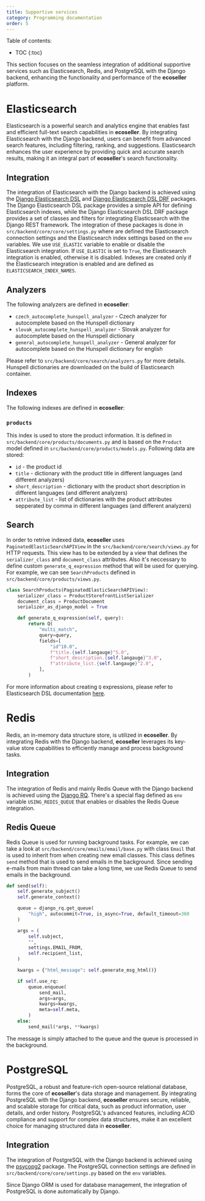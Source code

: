 ```yaml
---
title: Supportive services
category: Programming documentation
order: 5
---
```


Table of contents:
* TOC
{:toc}


This section focuses on the seamless integration of additional supportive services such as Elasticsearch, Redis, and PostgreSQL with the Django backend, enhancing the functionality and performance of the **ecoseller** platform.

# Elasticsearch
Elasticsearch is a powerful search and analytics engine that enables fast and efficient full-text search capabilities in **ecoseller**. By integrating Elasticsearch with the Django backend, users can benefit from advanced search features, including filtering, ranking, and suggestions. Elasticsearch enhances the user experience by providing quick and accurate search results, making it an integral part of **ecoseller**'s search functionality.

## Integration
The integration of Elasticsearch with the Django backend is achieved using the [Django Elasticsearch DSL](https://django-elasticsearch-dsl.readthedocs.io) and [Django Elasticsearch DSL DRF](https://drf-elasticsearch-dsl.readthedocs.io) packages. The Django Elasticsearch DSL package provides a simple API for defining Elasticsearch indexes, while the Django Elasticsearch DSL DRF package provides a set of classes and filters for integrating Elasticsearch with the Django REST framework.
The integration of these packages is done in `src/backend/core/core/settings.py` where are defined the Elasticsearch connection settings and the Elasticsearch index settings based on the `env` variables.
We use `USE_ELASTIC` variable to enable or disable the Elasticsearch integration. If `USE_ELASTIC` is set to `True`, the Elasticsearch integration is enabled, otherwise it is disabled. Indexes are created only if the Elasticsearch integration is enabled and are defined as `ELASTICSEARCH_INDEX_NAMES`.

## Analyzers 
The following analyzers are defined in **ecoseller**:
* `czech_autocomplete_hunspell_analyzer` - Czech analyzer for autocomplete based on the Hunspell dictionary
* `slovak_autocomplete_hunspell_analyzer` - Slovak analyzer for autocomplete based on the Hunspell dictionary
* `general_autocomplete_hunspell_analyzer` - General analyzer for autocomplete based on the Hunspell dictionary for english

Please refer to `src/backend/core/search/analyzers.py` for more details. Hunspell dictionaries are downloaded on the build of Elasticsearch container.


## Indexes
The following indexes are defined in **ecoseller**:
### `products`
This index is used to store the product information. It is defined in `src/backend/core/products/documents.py` and is based on the `Product` model defined in `src/backend/core/products/models.py`.
Following data are stored:
* `id` - the product id
* `title` - dictionary with the product title in different languages (and different analyzers)
* `short_description` - dictionary with the product short description in different languages (and different analyzers)
* `attribute_list` - list of dictionaries with the product attributes sepperated by comma in different languages (and different analyzers)

## Search
In order to retrive indexed data, **ecoseller** uses `PaginatedElasticSearchAPIView` in the `src/backend/core/search/views.py` for HTTP requests. 
This view has to be extended by a view that defines the `serializer_class` and `document_class` attributes. Also it's neccessary to define custom `generate_q_expression` method that will be used for querying. For example, we can see `SearchProducts` defined in `src/backend/core/products/views.py`.

```python
class SearchProducts(PaginatedElasticSearchAPIView):
    serializer_class = ProductStorefrontListSerializer
    document_class = ProductDocument
    serializer_as_django_model = True

    def generate_q_expression(self, query):
        return Q(
            "multi_match",
            query=query,
            fields=[
                "id^10.0",
                f"title.{self.langauge}^5.0",
                f"short_description.{self.langauge}^3.0",
                f"attribute_list.{self.langauge}^2.0",
            ],
        )
```
For more information about creating `Q` expressions, please refer to 
Elasticsearch DSL documentation [here](https://elasticsearch-dsl.readthedocs.io/en/latest/search_dsl.html#queries).

# Redis
Redis, an in-memory data structure store, is utilized in **ecoseller**. By integrating Redis with the Django backend, **ecoseller** leverages its key-value store capabilities to efficiently manage and process background tasks. 

## Integration
The integration of Redis and mainly Redis Queue with the Django backend is achieved using the [Django RQ](https://github.com/rq/django-rq).
There's a special flag defined as `env` variable `USING_REDIS_QUEUE` that enables or disables the Redis Queue integration.

## Redis Queue
Redis Queue is used for running background tasks. For example, we can take a look at `src/backend/core/emails/email/base.py` with class `Email` that is used to inherit from when creating new email classes. This class defines `send` method that is used to send emails in the background. Since sending e-mails from main thread can take a long time, we use Redis Queue to send emails in the background. 

```python
def send(self):
    self.generate_subject()
    self.generate_context()

    queue = django_rq.get_queue(
        "high", autocommit=True, is_async=True, default_timeout=360
    )

    args = (
        self.subject,
        "",
        settings.EMAIL_FROM,
        self.recipient_list,
    )

    kwargs = {"html_message": self.generate_msg_html()}

    if self.use_rq:
        queue.enqueue(
            send_mail,
            args=args,
            kwargs=kwargs,
            meta=self.meta,
        )
    else:
        send_mail(*args, **kwargs)
```

The message is simply attached to the queue and the queue is processed in the background. 

# PostgreSQL
PostgreSQL, a robust and feature-rich open-source relational database, forms the core of **ecoseller**'s data storage and management. By integrating PostgreSQL with the Django backend, **ecoseller** ensures secure, reliable, and scalable storage for critical data, such as product information, user details, and order history. PostgreSQL's advanced features, including ACID compliance and support for complex data structures, make it an excellent choice for managing structured data in **ecoseller**.

## Integration
The integration of PostgreSQL with the Django backend is achieved using the [psycopg2](https://www.psycopg.org/) package. The PostgreSQL connection settings are defined in `src/backend/core/core/settings.py` based on the `env` variables.

Since Django ORM is used for database management, the integration of PostgreSQL is done automatically by Django. 
